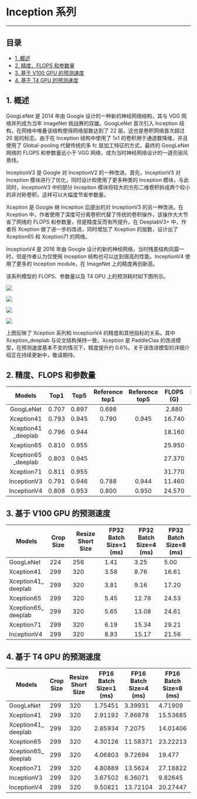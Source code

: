 # Inception 系列
-----
## 目录

* [1. 概述](#1)
* [2. 精度、FLOPS 和参数量](#2)
* [3. 基于 V100 GPU 的预测速度](#3)
* [4. 基于 T4 GPU 的预测速度](#4)

<a name='1'></a>

## 1. 概述

GoogLeNet 是 2014 年由 Google 设计的一种新的神经网络结构，其与 VGG 网络并列成为当年 ImageNet 挑战赛的双雄。GoogLeNet 首次引入 Inception 结构，在网络中堆叠该结构使得网络层数达到了 22 层，这也是卷积网络首次超过 20 层的标志。由于在 Inception 结构中使用了 1x1 的卷积用于通道数降维，并且使用了 Global-pooling 代替传统的多 fc 层加工特征的方式，最终的 GoogLeNet 网络的 FLOPS 和参数量远小于 VGG 网络，成为当时神经网络设计的一道亮丽风景线。

InceptionV3 是 Google 对 InceptionV2 的一种改进。首先，InceptionV3 对 Inception 模块进行了优化，同时设计和使用了更多种类的 Inception 模块，与此同时，InceptionV3 中的部分 Inception 模块将较大的方形二维卷积拆成两个较小的非对称卷积，这样可以大幅度节省参数量。

Xception 是 Google 继 Inception 后提出的对 InceptionV3 的另一种改进。在 Xception 中，作者使用了深度可分离卷积代替了传统的卷积操作，该操作大大节省了网络的 FLOPS 和参数量，但是精度反而有所提升。在 DeeplabV3+ 中，作者将 Xception 做了进一步的改进，同时增加了 Xception 的层数，设计出了 Xception65 和 Xception71 的网络。

InceptionV4 是 2016 年由 Google 设计的新的神经网络，当时残差结构风靡一时，但是作者认为仅使用 Inception 结构也可以达到很高的性能。InceptionV4 使用了更多的 Inception module，在 ImageNet 上的精度再创新高。


该系列模型的 FLOPS、参数量以及 T4 GPU 上的预测耗时如下图所示。

![](../../../images/models/T4_benchmark/t4.fp32.bs4.Inception.flops.png)

![](../../../images/models/T4_benchmark/t4.fp32.bs4.Inception.params.png)

![](../../../images/models/T4_benchmark/t4.fp32.bs4.Inception.png)

![](../../../images/models/T4_benchmark/t4.fp16.bs4.Inception.png)

上图反映了 Xception 系列和 InceptionV4 的精度和其他指标的关系。其中 Xception_deeplab 与论文结构保持一致，Xception 是 PaddleClas 的改进模型，在预测速度基本不变的情况下，精度提升约 0.6%。关于该改进模型的详细介绍正在持续更新中，敬请期待。


 <a name='2'></a>

## 2. 精度、FLOPS 和参数量

| Models             | Top1   | Top5   | Reference<br>top1 | Reference<br>top5 | FLOPS<br>(G) | Parameters<br>(M) |
|:--:|:--:|:--:|:--:|:--:|:--:|:--:|
| GoogLeNet          | 0.707  | 0.897  | 0.698             |                   | 2.880        | 8.460             |
| Xception41         | 0.793  | 0.945  | 0.790             | 0.945             | 16.740       | 22.690            |
| Xception41<br>_deeplab | 0.796  | 0.944  |                   |                   | 18.160       | 26.730            |
| Xception65         | 0.810  | 0.955  |                   |                   | 25.950       | 35.480            |
| Xception65<br>_deeplab | 0.803  | 0.945  |                   |                   | 27.370       | 39.520            |
| Xception71         | 0.811  | 0.955  |                   |                   | 31.770       | 37.280            |
| InceptionV3        | 0.791  | 0.946  | 0.788             | 0.944             | 11.460       | 23.830            |
| InceptionV4        | 0.808  | 0.953  | 0.800             | 0.950             | 24.570       | 42.680            |


 <a name='3'></a>

## 3. 基于 V100 GPU 的预测速度

| Models                 | Crop Size | Resize Short Size | FP32<br/>Batch Size=1<br/>(ms) | FP32<br/>Batch Size=4<br/>(ms) | FP32<br/>Batch Size=8<br/>(ms) |
|------------------------|-----------|-------------------|------------------------|------------------------|------------------------|
| GoogLeNet              | 224       | 256               | 1.41 | 3.25 | 5.00 |
| Xception41             | 299       | 320               | 3.58 | 8.76 | 16.61 |
| Xception41_<br>deeplab | 299       | 320               | 3.81 | 9.16 | 17.20 |
| Xception65             | 299       | 320               | 5.45 | 12.78 | 24.53 |
| Xception65_<br>deeplab | 299       | 320               | 5.65 | 13.08 | 24.61 |
| Xception71             | 299       | 320               | 6.19 | 15.34 | 29.21 |
| InceptionV4            | 299       | 320               | 8.93 | 15.17 | 21.56 |


 <a name='4'></a>

## 4. 基于 T4 GPU 的预测速度

| Models             | Crop Size | Resize Short Size | FP16<br>Batch Size=1<br>(ms) | FP16<br>Batch Size=4<br>(ms) | FP16<br>Batch Size=8<br>(ms) | FP32<br>Batch Size=1<br>(ms) | FP32<br>Batch Size=4<br>(ms) | FP32<br>Batch Size=8<br>(ms) |
|--------------------|-----------|-------------------|------------------------------|------------------------------|------------------------------|------------------------------|------------------------------|------------------------------|
| GoogLeNet          | 299       | 320               | 1.75451                      | 3.39931                      | 4.71909                      | 1.88038                      | 4.48882                      | 6.94035                      |
| Xception41         | 299       | 320               | 2.91192                      | 7.86878                      | 15.53685                     | 4.96939                      | 17.01361                     | 32.67831                     |
| Xception41_<br>deeplab | 299       | 320               | 2.85934                      | 7.2075                       | 14.01406                     | 5.33541                      | 17.55938                     | 33.76232                     |
| Xception65         | 299       | 320               | 4.30126                      | 11.58371                     | 23.22213                     | 7.26158                      | 25.88778                     | 53.45426                     |
| Xception65_<br>deeplab | 299       | 320               | 4.06803                      | 9.72694                      | 19.477                       | 7.60208                      | 26.03699                     | 54.74724                     |
| Xception71         | 299       | 320               | 4.80889                      | 13.5624                      | 27.18822                     | 8.72457                      | 31.55549                     | 69.31018                     |
| InceptionV3        | 299       | 320               | 3.67502                      | 6.36071                     | 9.82645                     | 6.64054                     | 13.53630                     | 22.17355                     |
| InceptionV4        | 299       | 320               | 9.50821                      | 13.72104                     | 20.27447                     | 12.99342                     | 25.23416                     | 43.56121                     |
